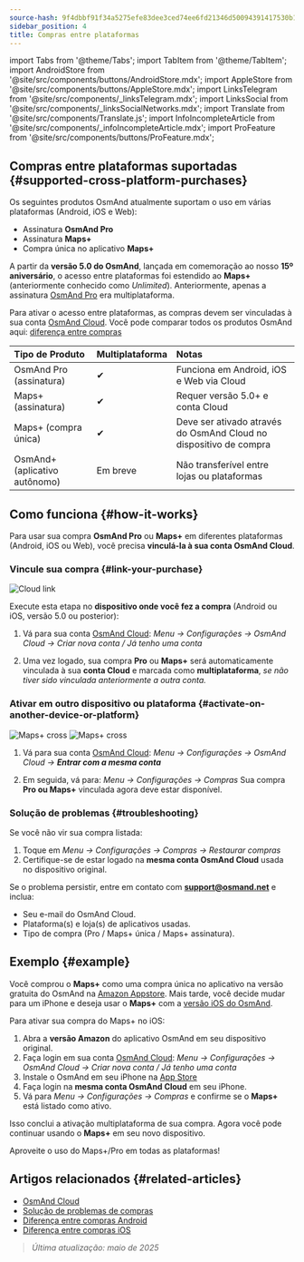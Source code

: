 ```yaml
---
source-hash: 9f4dbbf91f34a5275efe83dee3ced74ee6fd21346d50094391417530b145a93e
sidebar_position: 4
title: Compras entre plataformas
---
```

import Tabs from '@theme/Tabs';
import TabItem from '@theme/TabItem';
import AndroidStore from '@site/src/components/buttons/AndroidStore.mdx';
import AppleStore from '@site/src/components/buttons/AppleStore.mdx';
import LinksTelegram from '@site/src/components/_linksTelegram.mdx';
import LinksSocial from '@site/src/components/_linksSocialNetworks.mdx';
import Translate from '@site/src/components/Translate.js';
import InfoIncompleteArticle from '@site/src/components/_infoIncompleteArticle.mdx';
import ProFeature from '@site/src/components/buttons/ProFeature.mdx';



## Compras entre plataformas suportadas {#supported-cross-platform-purchases}

Os seguintes produtos OsmAnd atualmente suportam o uso em várias plataformas (Android, iOS e Web):

- Assinatura **OsmAnd Pro**
- Assinatura **Maps+**
- Compra única no aplicativo **Maps+**

A partir da **versão 5.0 do OsmAnd**, lançada em comemoração ao nosso **15º aniversário**, o acesso entre plataformas foi estendido ao **Maps+** (anteriormente conhecido como *Unlimited*). Anteriormente, apenas a assinatura [OsmAnd Pro](../personal/osmand-cloud.md#cross-platform) era multiplataforma.

Para ativar o acesso entre plataformas, as compras devem ser vinculadas à sua conta [OsmAnd Cloud](../personal/osmand-cloud.md#login).
Você pode comparar todos os produtos OsmAnd aqui: [diferença entre compras](https://osmand.net/docs/user/purchases/android/#difference-between-purchases)

| Tipo de Produto                 | Multiplataforma | Notas                                                                 |
| :------------------------------ | :-------------- | :-------------------------------------------------------------------- |
| OsmAnd Pro (assinatura)         | ✔               | Funciona em Android, iOS e Web via Cloud                              |
| Maps+ (assinatura)              | ✔               | Requer versão 5.0+ e conta Cloud                                      |
| Maps+ (compra única)            | ✔               | Deve ser ativado através do OsmAnd Cloud no dispositivo de compra     |
| OsmAnd+ (aplicativo autônomo)   | Em breve        | Não transferível entre lojas ou plataformas                          |


## Como funciona {#how-it-works}

Para usar sua compra **OsmAnd Pro** ou **Maps+** em diferentes plataformas (Android, iOS ou Web), você precisa **vinculá-la à sua conta OsmAnd Cloud**.

### Vincule sua compra {#link-your-purchase}

![Cloud link](@site/static/img/purchases/cloud_activation.png)

Execute esta etapa no **dispositivo onde você fez a compra** (Android ou iOS, versão 5.0 ou posterior):

1. Vá para sua conta [OsmAnd Cloud](../personal/osmand-cloud.md#login):
   _Menu → Configurações → OsmAnd Cloud → Criar nova conta / Já tenho uma conta_

2. Uma vez logado, sua compra **Pro** ou **Maps+** será automaticamente vinculada à sua **conta Cloud** e marcada como **multiplataforma**, *se não tiver sido vinculada anteriormente a outra conta.*



### Ativar em outro dispositivo ou plataforma {#activate-on-another-device-or-platform}

![Maps+ cross](@site/static/img/purchases/cross_purchase.png)
![Maps+ cross](@site/static/img/purchases/cross_purchase_1.png)

1. Vá para sua conta [OsmAnd Cloud](../personal/osmand-cloud.md#login):
   *Menu → Configurações → OsmAnd Cloud →* ***Entrar com a mesma conta***

2. Em seguida, vá para:
   *Menu → Configurações → Compras*
   Sua compra **Pro ou Maps+** vinculada agora deve estar disponível.


### Solução de problemas {#troubleshooting}

Se você não vir sua compra listada:

1. Toque em *Menu → Configurações → Compras → Restaurar compras*
2. Certifique-se de estar logado na **mesma conta OsmAnd Cloud** usada no dispositivo original.

Se o problema persistir, entre em contato com **support@osmand.net** e inclua:

- Seu e-mail do OsmAnd Cloud.
- Plataforma(s) e loja(s) de aplicativos usadas.
- Tipo de compra (Pro / Maps+ única / Maps+ assinatura).


## Exemplo {#example}

Você comprou o **Maps+** como uma compra única no aplicativo na versão gratuita do OsmAnd na [Amazon Appstore](https://www.amazon.com/OsmAnd-Maps-Navigation/dp/B00D0SA8I8).
Mais tarde, você decide mudar para um iPhone e deseja usar o **Maps+** com a [versão iOS do OsmAnd](https://apps.apple.com/app/osmand-maps-travel-navigate/id934850257).

Para ativar sua compra do Maps+ no iOS:

1. Abra a **versão Amazon** do aplicativo OsmAnd em seu dispositivo original.
2. Faça login em sua conta [OsmAnd Cloud](../personal/osmand-cloud.md#login):
   *Menu → Configurações → OsmAnd Cloud → Criar nova conta / Já tenho uma conta*
3. Instale o OsmAnd em seu iPhone na [App Store](https://apps.apple.com/app/osmand-maps-travel-navigate/id934850257)
4. Faça login na **mesma conta OsmAnd Cloud** em seu iPhone.
5. Vá para *Menu → Configurações → Compras* e confirme se o **Maps+** está listado como ativo.

Isso conclui a ativação multiplataforma de sua compra. Agora você pode continuar usando o **Maps+** em seu novo dispositivo.

Aproveite o uso do Maps+/Pro em todas as plataformas!


## Artigos relacionados {#related-articles}

- [OsmAnd Cloud](../personal/osmand-cloud.md)
- [Solução de problemas de compras](../troubleshooting/purchases_payments.md)
- [Diferença entre compras Android](./android.md#difference-between-purchases-android)
- [Diferença entre compras iOS](./ios.md#difference-between-purchases-ios)

> *Última atualização: maio de 2025*